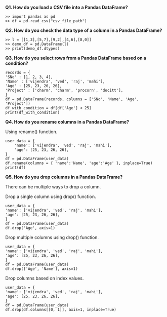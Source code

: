 **Q1. How do you load a CSV file into a Pandas DataFrame?**

	>> import pandas as pd
	>> df = pd.read_csv("csv_file_path")
	
**Q2. How do you check the data type of a column in a Pandas DataFrame?**

	>> l = [[1,3],[5,7],[9,2],[4,6],[8,0]]
	>> demo_df = pd.DataFrame(l)
	>> print(demo_df.dtypes)
	
**Q3. How do you select rows from a Pandas DataFrame based on a condition?**

	records = {
    'SNo' : [1, 2, 3, 4],
    'Name' : ['vijendra', 'ved', 'raj', 'mahi'],
    'Age' : [25, 23, 26, 26],
    'Project' : ['charm', 'charm', 'procorn', 'docitt'],
	}
	df = pd.DataFrame(records, columns = ['SNo', 'Name', 'Age', 'Project'])
	df_with_condition = df[df['Age'] < 25]
	print(df_with_condition)
	
**Q4. How do you rename columns in a Pandas DataFrame?**

Using rename() function.
	
	user_data = {
		'name': ['vijendra', 'ved', 'raj', 'mahi'],
		'age': [25, 23, 26, 26],
	}
	df = pd.DataFrame(user_data)
	df.rename(columns = { 'name':'Name', 'age':'Age' }, inplace=True)
	print(df)
	
**Q5. How do you drop columns in a Pandas DataFrame?**

There can be multiple ways to drop a column.

Drop a single column using drop() function.
	
	user_data = {
    'name': ['vijendra', 'ved', 'raj', 'mahi'],
    'age': [25, 23, 26, 26],
	}	
	df = pd.DataFrame(user_data)
	df.drop('Age', axis=1)
	
Drop multiple columns using drop() function.

	user_data = {
    'name': ['vijendra', 'ved', 'raj', 'mahi'],
    'age': [25, 23, 26, 26],
	}	
	df = pd.DataFrame(user_data)
	df.drop(['Age', 'Name'], axis=1)
	
Drop columns based on index values.

	user_data = {
    'name': ['vijendra', 'ved', 'raj', 'mahi'],
    'age': [25, 23, 26, 26],
	}	
	df = pd.DataFrame(user_data)
	df.drop(df.columns[[0, 1]], axis=1, inplace=True)
